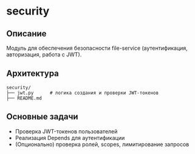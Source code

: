 # security

## Описание
Модуль для обеспечения безопасности file-service (аутентификация, авторизация, работа с JWT).

## Архитектура
```
security/
├── jwt.py      # логика создания и проверки JWT-токенов
├── README.md
```

## Основные задачи
- Проверка JWT-токенов пользователей
- Реализация Depends для аутентификации
- (Опционально) проверка ролей, scopes, лимитирование запросов
